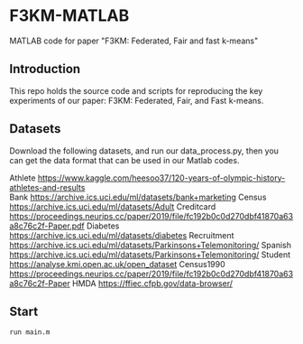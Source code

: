 # F3KM-MATLAB
MATLAB code for paper "F3KM: Federated, Fair and fast k-means"
## Introduction

This repo holds the source code and scripts for reproducing the key experiments of our paper: F3KM: Federated, Fair, and Fast k-means.

## Datasets

Download the following datasets, and run our data_process.py, then you can get the data format that can be used in our Matlab codes.

Athlete        https://www.kaggle.com/heesoo37/120-years-of-olympic-history-athletes-and-results  
Bank           https://archive.ics.uci.edu/ml/datasets/bank+marketing 
Census         https://archive.ics.uci.edu/ml/datasets/Adult
Creditcard     https://proceedings.neurips.cc/paper/2019/file/fc192b0c0d270dbf41870a63a8c76c2f-Paper.pdf
Diabetes       https://archive.ics.uci.edu/ml/datasets/diabetes
Recruitment    https://archive.ics.uci.edu/ml/datasets/Parkinsons+Telemonitoring/
Spanish        https://archive.ics.uci.edu/ml/datasets/Parkinsons+Telemonitoring/
Student        https://analyse.kmi.open.ac.uk/open_dataset
Census1990     https://proceedings.neurips.cc/paper/2019/file/fc192b0c0d270dbf41870a63a8c76c2f-Paper
HMDA           https://ffiec.cfpb.gov/data-browser/
## Start
 ```
run main.m 
 ```

